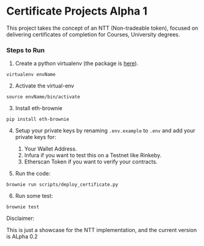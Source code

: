 # Certificate Projects Alpha 1

This project takes the concept of an NTT (Non-tradeable token), focused on delivering certificates of completion for Courses, University degrees.

### Steps to Run

1. Create a python virtualenv (the package is [here](https://pypi.org/project/virtualenv/)).

`virtualenv envName`

2. Activate the virtual-env
   
`source envName/bin/activate`

3. Install eth-brownie

`pip install eth-brownie` 

4. Setup your private keys by renaming `.env.example` to `.env` and add your private keys for:
   1. Your Wallet Address.
   2. Infura if you want to test this on a Testnet like Rinkeby.
   3. Etherscan Token if you want to verify your contracts.

5. Run the code:

 `brownie run scripts/deploy_certificate.py`

6. Run some test:

`brownie test`


Disclaimer:

This is just a showcase for the NTT implementation, and the current version is ALpha 0.2